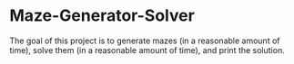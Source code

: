 # Maze-Generator-Solver
The goal of this project is to generate mazes (in a reasonable amount of time), solve them (in a reasonable amount of time), and print the solution.
